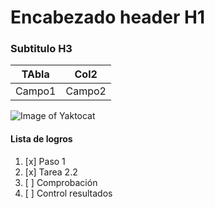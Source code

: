 # Encabezado header H1
### Subtitulo H3
|TAbla|Col2
-|-
Campo1|Campo2

<!-- Imgen -->
![Image of Yaktocat](https://octodex.github.com/images/yaktocat.png)

#### Lista de logros
1. [x] Paso 1
1. [x] Tarea 2.2
1. [ ] Comprobación
1. [ ] Control resultados
